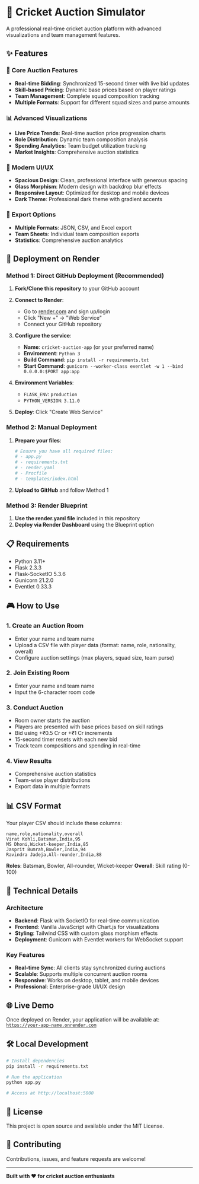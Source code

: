 # 🏏 Cricket Auction Simulator

A professional real-time cricket auction platform with advanced visualizations and team management features.

## ✨ Features

### 🎯 **Core Auction Features**
- **Real-time Bidding**: Synchronized 15-second timer with live bid updates
- **Skill-based Pricing**: Dynamic base prices based on player ratings
- **Team Management**: Complete squad composition tracking
- **Multiple Formats**: Support for different squad sizes and purse amounts

### 📊 **Advanced Visualizations**
- **Live Price Trends**: Real-time auction price progression charts
- **Role Distribution**: Dynamic team composition analysis
- **Spending Analytics**: Team budget utilization tracking
- **Market Insights**: Comprehensive auction statistics

### 🎨 **Modern UI/UX**
- **Spacious Design**: Clean, professional interface with generous spacing
- **Glass Morphism**: Modern design with backdrop blur effects
- **Responsive Layout**: Optimized for desktop and mobile devices
- **Dark Theme**: Professional dark theme with gradient accents

### 💾 **Export Options**
- **Multiple Formats**: JSON, CSV, and Excel export
- **Team Sheets**: Individual team composition exports
- **Statistics**: Comprehensive auction analytics

## 🚀 Deployment on Render

### **Method 1: Direct GitHub Deployment (Recommended)**

1. **Fork/Clone this repository** to your GitHub account

2. **Connect to Render**:
   - Go to [render.com](https://render.com) and sign up/login
   - Click "New +" → "Web Service"
   - Connect your GitHub repository

3. **Configure the service**:
   - **Name**: `cricket-auction-app` (or your preferred name)
   - **Environment**: `Python 3`
   - **Build Command**: `pip install -r requirements.txt`
   - **Start Command**: `gunicorn --worker-class eventlet -w 1 --bind 0.0.0.0:$PORT app:app`

4. **Environment Variables**:
   - `FLASK_ENV`: `production`
   - `PYTHON_VERSION`: `3.11.0`

5. **Deploy**: Click "Create Web Service"

### **Method 2: Manual Deployment**

1. **Prepare your files**:
   ```bash
   # Ensure you have all required files:
   # - app.py
   # - requirements.txt
   # - render.yaml
   # - Procfile
   # - templates/index.html
   ```

2. **Upload to GitHub** and follow Method 1

### **Method 3: Render Blueprint**

1. **Use the render.yaml file** included in this repository
2. **Deploy via Render Dashboard** using the Blueprint option

## 📋 Requirements

- Python 3.11+
- Flask 2.3.3
- Flask-SocketIO 5.3.6
- Gunicorn 21.2.0
- Eventlet 0.33.3

## 🎮 How to Use

### **1. Create an Auction Room**
- Enter your name and team name
- Upload a CSV file with player data (format: name, role, nationality, overall)
- Configure auction settings (max players, squad size, team purse)

### **2. Join Existing Room**
- Enter your name and team name
- Input the 6-character room code

### **3. Conduct Auction**
- Room owner starts the auction
- Players are presented with base prices based on skill ratings
- Bid using +₹0.5 Cr or +₹1 Cr increments
- 15-second timer resets with each new bid
- Track team compositions and spending in real-time

### **4. View Results**
- Comprehensive auction statistics
- Team-wise player distributions
- Export data in multiple formats

## 📊 CSV Format

Your player CSV should include these columns:
```csv
name,role,nationality,overall
Virat Kohli,Batsman,India,95
MS Dhoni,Wicket-keeper,India,85
Jasprit Bumrah,Bowler,India,94
Ravindra Jadeja,All-rounder,India,88
```

**Roles**: Batsman, Bowler, All-rounder, Wicket-keeper
**Overall**: Skill rating (0-100)

## 🔧 Technical Details

### **Architecture**
- **Backend**: Flask with SocketIO for real-time communication
- **Frontend**: Vanilla JavaScript with Chart.js for visualizations
- **Styling**: Tailwind CSS with custom glass morphism effects
- **Deployment**: Gunicorn with Eventlet workers for WebSocket support

### **Key Features**
- **Real-time Sync**: All clients stay synchronized during auctions
- **Scalable**: Supports multiple concurrent auction rooms
- **Responsive**: Works on desktop, tablet, and mobile devices
- **Professional**: Enterprise-grade UI/UX design

## 🌐 Live Demo

Once deployed on Render, your application will be available at:
[`https://your-app-name.onrender.com`
](https://cric-auction.onrender.com/)
## 🛠️ Local Development

```bash
# Install dependencies
pip install -r requirements.txt

# Run the application
python app.py

# Access at http://localhost:5000
```

## 📝 License

This project is open source and available under the MIT License.

## 🤝 Contributing

Contributions, issues, and feature requests are welcome!

---

**Built with ❤️ for cricket auction enthusiasts**
